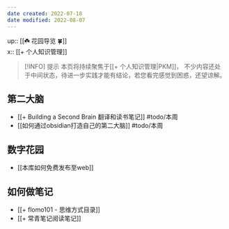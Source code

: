 ```yaml
---
date created: 2022-07-18
date modified: 2022-08-07
---
```


up:: [[☘️ 花园导览 🍀]]  
x:: [[+ 个人知识管理]]

> [!INFO] 提示
> 本页将持续聚焦于[[+ 个人知识管理|PKM]]， 不少内容还处于中间状态，待进一步实践才能有结论，若您看完感觉到困惑，还望谅解。

## 第二大脑

- [[+ Building a Second Brain 翻译和读书笔记]] #todo/本周
- [[如何通过obsidian打造自己的第二大脑]] #todo/本周

## 数字花园

- [[本库如何免费发布至web]]

## 如何做笔记

- [[+ flomo101 - 思维方式目录]]
- [[+ 常青笔记阅读笔记]]
